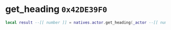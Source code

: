 # get_heading `0x42DE39F0`

```lua
local result --[[ number ]] = natives.actor.get_heading(_actor --[[ number ]])
```
